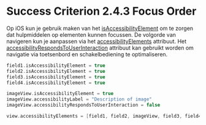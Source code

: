 # Success Criterion 2.4.3 Focus Order

Op iOS kun je gebruik maken van het [isAccessibilityElement](https://developer.apple.com/documentation/objectivec/nsobject/1615141-isaccessibilityelement) om te zorgen dat hulpmiddelen op elementen kunnen focussen. De volgorde van navigeren kun je aanpassen via het [accessibilityElements](https://developer.apple.com/documentation/objectivec/nsobject/1615147-accessibilityelements) attribuut. Het [accessibilityRespondsToUserInteraction](https://developer.apple.com/documentation/objectivec/nsobject/3043551-accessibilityrespondstouserinter) attribuut kan gebruikt worden om navigatie via toetsenbord en schakelbediening te optimaliseren.

```swift
field1.isAccessibilityElement = true
field2.isAccessibilityElement = true
field3.isAccessibilityElement = true
field4.isAccessibilityElement = true

imageView.isAccessibilityElement = true
imageView.accessibilityLabel = "Description of image"
imageView.accessibilityRespondsToUserInteraction = false

view.accessibilityElements = [field1, field2, imageView, field3, field4]
```
